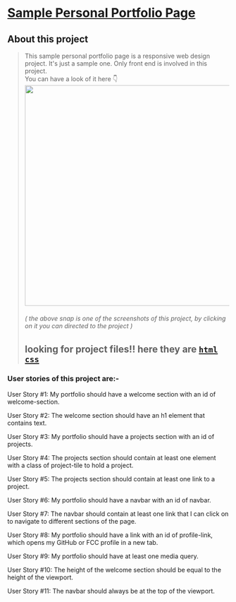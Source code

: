 # [Sample Personal Portfolio Page](https://codepen.io/mnk17arts/full/wvgdqya) 

## About this project
> This sample personal portfolio page is a responsive web design project. It's just a sample one. Only front end is involved in this project.<br/>
> You can have a look of it here 👇<br/>
> [<img height="500em" src="https://i.pinimg.com/564x/58/29/02/58290249c2c3c2b15f899b42b096b458.jpg" >](https://codepen.io/mnk17arts/full/wvgdqya) <br/>
> ###### ( the above snap is one of the screenshots of this project, by clicking on it you can directed to the project )
> ## looking for project files!! here they are [`html`](https://github.com/mnk17arts/myHtmlCssJs/blob/main/personal-portfolio-page/personal-portfolio-page.html) [`css`](https://github.com/mnk17arts/myHtmlCssJs/blob/main/personal-portfolio-page/personal-portfolio-page.css)

### User stories of this project are:-
User Story #1: My portfolio should have a welcome section with an id of welcome-section.

User Story #2: The welcome section should have an h1 element that contains text.

User Story #3: My portfolio should have a projects section with an id of projects.

User Story #4: The projects section should contain at least one element with a class of project-tile to hold a project.

User Story #5: The projects section should contain at least one link to a project.

User Story #6: My portfolio should have a navbar with an id of navbar.

User Story #7: The navbar should contain at least one link that I can click on to navigate to different sections of the page.

User Story #8: My portfolio should have a link with an id of profile-link, which opens my GitHub or FCC profile in a new tab.

User Story #9: My portfolio should have at least one media query.

User Story #10: The height of the welcome section should be equal to the height of the viewport.

User Story #11: The navbar should always be at the top of the viewport.
